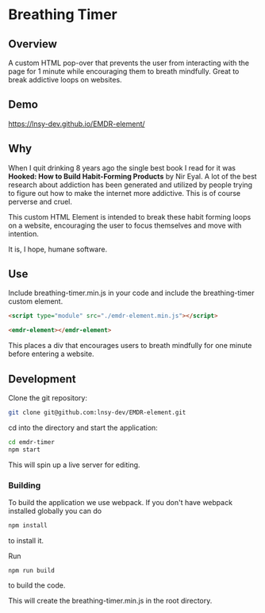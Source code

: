 # Breathing Timer

## Overview

A custom HTML pop-over that prevents the user from interacting with the page for 1 minute while encouraging them to breath mindfully. Great to break addictive loops on websites.

## Demo
https://lnsy-dev.github.io/EMDR-element/

## Why

When I quit drinking 8 years ago the single best book I read for it was **Hooked: How to Build Habit-Forming Products** by Nir Eyal. A lot of the best research about addiction has been generated and utilized by people trying to figure out how to make the internet more addictive. This is of course perverse and cruel. 

This custom HTML Element is intended to break these habit forming loops on a website, encouraging the user to focus themselves and move with intention. 

It is, I hope, humane software. 

## Use
Include breathing-timer.min.js in your code and include the breathing-timer custom element.

```html
<script type="module" src="./emdr-element.min.js"></script>

<emdr-element></emdr-element>

```

This places a div that encourages users to breath mindfully for one minute before entering a website. 

## Development

Clone the git repository: 

```sh
git clone git@github.com:lnsy-dev/EMDR-element.git
```

cd into the directory and start the application: 

```sh
cd emdr-timer
npm start
```

This will spin up a live server for editing. 

### Building

To build the application we use webpack. If you don't have webpack installed globally you can do

```sh
npm install

```

to install it. 

Run 

```
npm run build
```

to build the code. 

This will create the breathing-timer.min.js in the root directory. 

